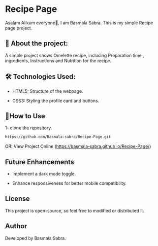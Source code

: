 # Recipe Page

Asalam Alikum everyone👋, I am Basmala Sabra. This is my simple Recipe page project.

## 🎨 About the project:

A simple project shows Omelette recipe, including Preparation time
, ingredients, Instructions and Nutrition for the recipe.

## 🛠️ Technologies Used:

- HTML5: Structure of the webpage.

- CSS3: Styling the profile card and buttons.

## 🚀How to Use

1- clone the repository.

```bash
https://github.com/Basmala-sabra/Recipe-Page.git
```

OR: View Project Online (https://basmala-sabra.github.io/Recipe-Page/)

## Future Enhancements

- Implement a dark mode toggle.

- Enhance responsiveness for better mobile compatibility.

## License

This project is open-source, so feel free to modified or distributed it.

## Author

Developed by Basmala Sabra.
